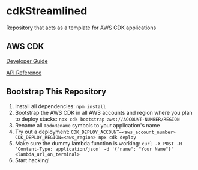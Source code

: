 # cdkStreamlined

Repository that acts as a template for AWS CDK applications

## AWS CDK

[Developer Guide](https://docs.aws.amazon.com/cdk/v2/guide/reference.html)

[API Reference](https://docs.aws.amazon.com/cdk/api/v2/docs/aws-construct-library.html)

## Bootstrap This Repository

1. Install all dependencies: `npm install`
2. Bootstrap the AWS CDK in all AWS accounts and region where you plan to deploy stacks: `npx cdk bootstrap aws://ACCOUNT-NUMBER/REGION`
3. Rename all `TodoRename` symbols to your application's name
4. Try out a deployment: `CDK_DEPLOY_ACCOUNT=<aws_account_number> CDK_DEPLOY_REGION=<aws_region> npx cdk deploy`
5. Make sure the dummy lambda function is working: `curl -X POST -H 'Content-Type: application/json' -d '{"name": "Your Name"}' <lambda_url_on_terminal>`
6. Start hacking!
